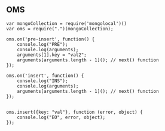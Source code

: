## OMS

	var mongoCollection = require('mongolocal')()
	var oms = require(".")(mongoCollection);
	
	oms.on('pre-insert', function() {
		console.log("PRE");
		console.log(arguments);
		arguments[1].key = "val2";
		arguments[arguments.length - 1](); // next() function
	});
	
	oms.on('insert', function() {
		console.log("INS");
		console.log(arguments);
		arguments[arguments.length - 1](); // next() function
	});
	
	
	oms.insert({key: "val"}, function (error, object) {
		console.log("EO", error, object);
	});